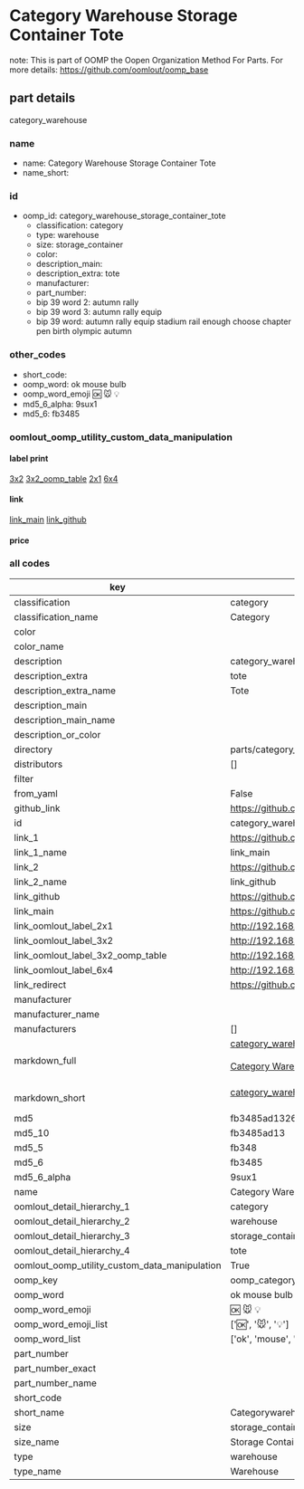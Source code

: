 # Category Warehouse Storage Container Tote  

note: This is part of OOMP the Oopen Organization Method For Parts. For more details: https://github.com/oomlout/oomp_base

##  part details
  



category_warehouse



### name
* name: Category Warehouse Storage Container Tote
* name_short: 
### id
* oomp_id: category_warehouse_storage_container_tote
  * classification: category
  * type: warehouse
  * size: storage_container
  * color: 
  * description_main: 
  * description_extra: tote
  * manufacturer: 
  * part_number: 
  * bip 39 word 2: autumn rally
  * bip 39 word 3: autumn rally equip
  * bip 39 word: autumn rally equip stadium rail enough choose chapter pen birth olympic autumn

### other_codes
* short_code: 
* oomp_word: ok mouse bulb
* oomp_word_emoji :ok: :mouse: :bulb:
* md5_6_alpha: 9sux1
* md5_6: fb3485






### oomlout_oomp_utility_custom_data_manipulation
#### label print
[3x2](http://192.168.1.245:1112/?label=oomp%209sux1)
[3x2_oomp_table](http://192.168.1.108:1112/?label=oomp%209sux1)
[2x1](http://192.168.1.242:1112/?label=oomp%209sux1)
[6x4](http://192.168.1.55:1112/?label=oomp%209sux1)    

#### link

[link_main](https://github.com/oomlout/oomlout_oomp_version_1_messy/tree/main/parts/category_warehouse_storage_container_tote) [link_github](https://github.com/oomlout/oomlout_oomp_version_1_messy/tree/main/parts/category_warehouse_storage_container_tote)                             

#### price







### all codes 
| key | value |  
| --- | --- |  
| classification | category |  
| classification_name | Category |  
| color |  |  
| color_name |  |  
| description | category_warehouse |  
| description_extra | tote |  
| description_extra_name | Tote |  
| description_main |  |  
| description_main_name |  |  
| description_or_color |   |  
| directory | parts/category_warehouse_storage_container_tote |  
| distributors | [] |  
| filter |  |  
| from_yaml | False |  
| github_link | https://github.com/oomlout/oomlout_oomp_part_src/tree/main/parts/category_warehouse_storage_container_tote |  
| id | category_warehouse_storage_container_tote |  
| link_1 | https://github.com/oomlout/oomlout_oomp_version_1_messy/tree/main/parts/category_warehouse_storage_container_tote |  
| link_1_name | link_main |  
| link_2 | https://github.com/oomlout/oomlout_oomp_version_1_messy/tree/main/parts/category_warehouse_storage_container_tote |  
| link_2_name | link_github |  
| link_github | https://github.com/oomlout/oomlout_oomp_version_1_messy/tree/main/parts/category_warehouse_storage_container_tote |  
| link_main | https://github.com/oomlout/oomlout_oomp_version_1_messy/tree/main/parts/category_warehouse_storage_container_tote |  
| link_oomlout_label_2x1 | http://192.168.1.242:1112/?label=oomp%209sux1 |  
| link_oomlout_label_3x2 | http://192.168.1.245:1112/?label=oomp%209sux1 |  
| link_oomlout_label_3x2_oomp_table | http://192.168.1.108:1112/?label=oomp%209sux1 |  
| link_oomlout_label_6x4 | http://192.168.1.55:1112/?label=oomp%209sux1 |  
| link_redirect | https://github.com/oomlout/oomlout_oomp_version_1_messy/tree/main/parts/category_warehouse_storage_container_tote |  
| manufacturer |  |  
| manufacturer_name |  |  
| manufacturers | [] |  
| markdown_full | [category_warehouse_storage_container_tote](none)<br>[](none)<br>[Category Warehouse Storage Container Tote](none)<br><br> |  
| markdown_short | [category_warehouse_storage_container_tote](none)<br><br> |  
| md5 | fb3485ad132665092bd87d3e986c507d |  
| md5_10 | fb3485ad13 |  
| md5_5 | fb348 |  
| md5_6 | fb3485 |  
| md5_6_alpha | 9sux1 |  
| name | Category Warehouse Storage Container Tote |  
| oomlout_detail_hierarchy_1 | category |  
| oomlout_detail_hierarchy_2 | warehouse |  
| oomlout_detail_hierarchy_3 | storage_container |  
| oomlout_detail_hierarchy_4 | tote |  
| oomlout_oomp_utility_custom_data_manipulation | True |  
| oomp_key | oomp_category_warehouse_storage_container_tote |  
| oomp_word | ok mouse bulb |  
| oomp_word_emoji | :ok: :mouse: :bulb: |  
| oomp_word_emoji_list | [':ok:', ':mouse:', ':bulb:'] |  
| oomp_word_list | ['ok', 'mouse', 'bulb'] |  
| part_number |  |  
| part_number_exact |  |  
| part_number_name |  |  
| short_code |  |  
| short_name | Categorywarehouse |  
| size | storage_container |  
| size_name | Storage Container |  
| type | warehouse |  
| type_name | Warehouse |  
